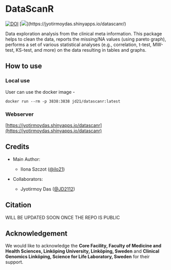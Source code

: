 # DataScanR

[![DOI](https://zenodo.org/badge/490592846.svg)](https://doi.org/10.5281/zenodo.11105016)
[![](https://img.shields.io/badge/Shiny-shinyapps.io-447099"?style=flat&labelColor=white&logo=Posit&logoColor=447099")](https://jyotirmoydas.shinyapps.io/datascanr/)

Data exploration analysis from the clinical meta information. This package helps to clean the data, reports the missing/NA values (using pareto graph), performs a set of various statistical analyses (e.g., correlation, t-test, MW-test, KS-test, and more) on the data resulting in tables and graphs.

## How to use

### Local use
User can use the docker image -

```
docker run --rm -p 3838:3838 jd21/datascanr:latest
```

### Webserver

[https://jyotirmoydas.shinyapps.io/datascanr](https://jyotirmoydas.shinyapps.io/datascanr)


## Credits
- Main Author: 
    - Ilona Szczot ([@ilo21](https://github.com/ilo21))    

- Collaborators:
    - Jyotirmoy Das ([@JD2112](https://github.com/JD2112))

## Citation

WILL BE UPDATED SOON ONCE THE REPO IS PUBLIC

## Acknowledgement

We would like to acknowledge the **Core Facility, Faculty of Medicine and Health Sciences, Linköping University, Linköping, Sweden** and **Clinical Genomics Linköping, Science for Life Laboratory, Sweden** for their support.